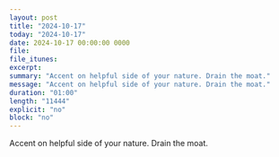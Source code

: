 ```yaml
---
layout: post
title: "2024-10-17"
today: "2024-10-17"
date: 2024-10-17 00:00:00 0000
file:
file_itunes:
excerpt:
summary: "Accent on helpful side of your nature. Drain the moat."
message: "Accent on helpful side of your nature. Drain the moat."
duration: "01:00"
length: "11444"
explicit: "no"
block: "no"
---
```

Accent on helpful side of your nature. Drain the moat.

